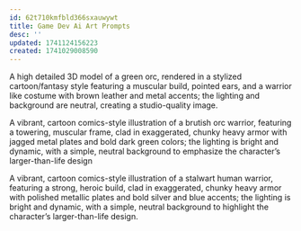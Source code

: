 ```yaml
---
id: 62t710kmfbld366sxauwywt
title: Game Dev Ai Art Prompts
desc: ''
updated: 1741124156223
created: 1741029008590
---
```


A high detailed 3D model of a green orc, rendered in a stylized cartoon/fantasy style featuring a muscular build, pointed ears, and a warrior like costume with brown leather and metal accents; the lighting and background are neutral, creating a studio-quality image.

A vibrant, cartoon comics-style illustration of a brutish orc warrior, featuring a towering, muscular frame, clad in exaggerated, chunky heavy armor with jagged metal plates and bold dark green colors; the lighting is bright and dynamic, with a simple, neutral background to emphasize the character’s larger-than-life design

A vibrant, cartoon comics-style illustration of a stalwart human warrior, featuring a strong, heroic build, clad in exaggerated, chunky heavy armor with polished metallic plates and bold silver and blue accents; the lighting is bright and dynamic, with a simple, neutral background to highlight the character’s larger-than-life design.
